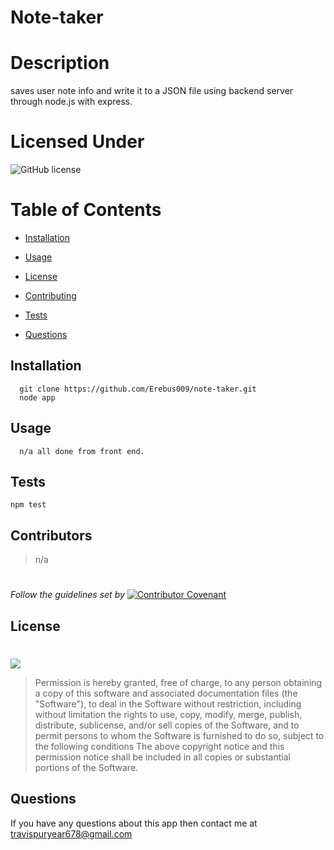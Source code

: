 # Note-taker
   
  
  # Description
  saves user note info and write it to a JSON file using backend server through node.js with express. 
  # Licensed Under
  ![GitHub license](https://img.shields.io/badge/License-MIT-black.svg)
  # Table of Contents
  * [Installation](#Installation)

  * [Usage](#Usage)

  * [License](#License)

  * [Contributing](#Contributing)
  


  * [Tests](#Tests)

  * [Questions](#Questions)

  ## Installation
      git clone https://github.com/Erebus009/note-taker.git
      node app
  ## Usage
      n/a all done from front end. 
  
  ## Tests
  <code>npm test</code>
  
  
  
  
  
  ## Contributors
  >n/a
  #
  *Follow the guidelines set by*    [![Contributor Covenant](https://img.shields.io/badge/Contributor%20Covenant-2.1-4baaaa.svg)](https://www.contributor-covenant.org/)
  ## License
  #
  [<img src="https://img.shields.io/badge/link-MIT-black.svg">](https://opensource.org/licenses/MIT)
  <br>
  >Permission is hereby granted, free of charge, to any person obtaining a copy of this software and associated documentation files (the "Software"), to deal in the Software without restriction, including without limitation the rights to use, copy, modify, merge, publish, distribute, sublicense, and/or sell copies of the Software, and to permit persons to whom the Software is furnished to do so, subject to the following conditions The above copyright notice and this permission notice shall be included in all copies or substantial portions of the Software.
  
  ## Questions
  If you have any questions about this app then contact me at travispuryear678@gmail.com



